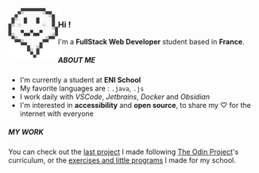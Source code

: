 <img align="left" src="img/looking-for-stardews-image-stardewvalley-356312.png" width=100/>

### Hi !
I'm a **FullStack Web Developer** student based in **France**.

##### ABOUT ME

- I'm currently a student at **ENI School**
- My favorite languages are : ```.java```, ```.js``` 
- I work daily with *VSCode*, *Jetbrains*, *Docker* and *Obsidian*
- I'm interested in **accessibility** and **open source**, to share my ♡ for the internet with everyone

##### MY WORK

You can check out the [last project](https://github.com/sheilaJava/odin-calculator) I made following [The Odin Project](https://www.theodinproject.com/)'s curriculum, or the [exercises and little programs](https://github.com/sheilaJava/eni-exercises) I made for my school.
